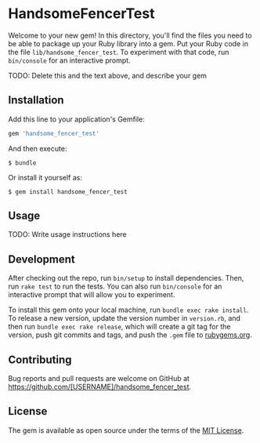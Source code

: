 # HandsomeFencerTest

Welcome to your new gem! In this directory, you'll find the files you need to be able to package up your Ruby library into a gem. Put your Ruby code in the file `lib/handsome_fencer_test`. To experiment with that code, run `bin/console` for an interactive prompt.

TODO: Delete this and the text above, and describe your gem

## Installation

Add this line to your application's Gemfile:

```ruby
gem 'handsome_fencer_test'
```

And then execute:

    $ bundle

Or install it yourself as:

    $ gem install handsome_fencer_test

## Usage

TODO: Write usage instructions here

## Development

After checking out the repo, run `bin/setup` to install dependencies. Then, run `rake test` to run the tests. You can also run `bin/console` for an interactive prompt that will allow you to experiment.

To install this gem onto your local machine, run `bundle exec rake install`. To release a new version, update the version number in `version.rb`, and then run `bundle exec rake release`, which will create a git tag for the version, push git commits and tags, and push the `.gem` file to [rubygems.org](https://rubygems.org).

## Contributing

Bug reports and pull requests are welcome on GitHub at https://github.com/[USERNAME]/handsome_fencer_test.

## License

The gem is available as open source under the terms of the [MIT License](https://opensource.org/licenses/MIT).
